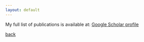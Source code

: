 ```yaml
---
layout: default
---
```


My full list of publications is available at: [Google Scholar profile](https://scholar.google.com/citations?user=57ZO46YAAAAJ&hl=en)

[back](./)
